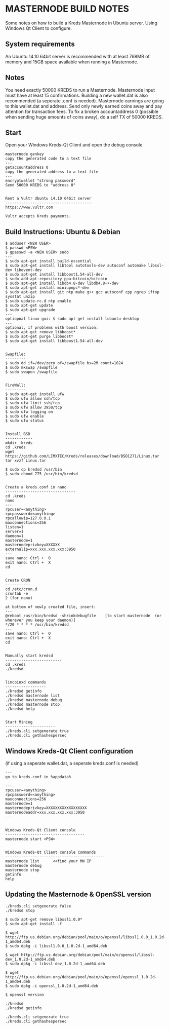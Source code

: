 MASTERNODE BUILD NOTES
======================
Some notes on how to build a Kreds Masternode in Ubuntu server. Using Windows Qt Client to configure.


System requirements
--------------------
An Ubuntu 14.10 64bit server is recommended with at least 768MB 
of memory and 15GB space available when running a Masternode.


Notes
-----
You need exactly 50000 KREDS to run a Masternode. Masternode input must have at least 15 confirmations.
Building a new wallet.dat is also recommended (a seperate .conf is needed). Masternode earnings are
going to this wallet.dat and address. Send only newly earned coins away and pay attention for transaction fees.
To fix a broken accountaddress 0 (possible when sending huge amounts of coins away), do a self TX of 50000 KREDS.


Start
-----
Open your Windows Kreds-Qt Client and open the debug console.

	masternode genkey
	copy the generated code to a text file
	---
	getaccountaddress 0
	copy the generated address to a text file
	---
	encryptwallet "strong password"
	Send 50000 KREDS to "address 0"
	
	
	Rent a Vultr Ubuntu 14.10 64bit server
	--------------------------------------
	https://www.vultr.com
	
	Vultr accepts Kreds payments.
	


Build Instructions: Ubuntu & Debian
-----------------------------------

	$ adduser <NEW USER>
	$ passwd <PSW>
	$ gpasswd -a <NEW USER> sudo
	---
	$ sudo apt-get install build-essential
	$ sudo apt-get install libtool autotools-dev autoconf automake libssl-dev libevent-dev
	$ sudo apt-get install libboost1.54-all-dev
	$ sudo add-apt-repository ppa:bitcoin/bitcoin
	$ sudo apt-get install libdb4.8-dev libdb4.8++-dev
	$ sudo apt-get install miniupnpc*-dev
	$ sudo apt-get install git ntp make g++ gcc autoconf cpp ngrep iftop sysstat unzip
	$ sudo update-rc.d ntp enable
	$ sudo apt-get update
	$ sudo apt-get upgrade
	---
	optiopnal linux gui: $ sudo apt-get install lubuntu-desktop
	---
	optional, if problems with boost version: 
	$ sudo apt-get remove libboost*
	$ sudo apt-get purge libboost*
	$ sudo apt-get install libboost1.54-all-dev


	Swapfile:
	---------
	$ sudo dd if=/dev/zero of=/swapfile bs=2M count=1024
	$ sudo mkswap /swapfile
	$ sudo swapon /swapfile

	
	FireWall:
	---------
	$ sudo apt-get install ufw
	$ sudo ufw allow ssh/tcp
	$ sudo ufw limit ssh/tcp
	$ sudo ufw allow 3950/tcp
	$ sudo ufw logging on
	$ sudo ufw enable
	$ sudo ufw status


	Install BSD
	------------
	mkdir .kreds
	cd .kreds
	wget https://github.com/LIMXTEC/Kreds/releases/download/BSD1271/Linux.tar
	tar xvzf Linux.tar
	
	$ sudo cp kredsd /usr/bin
	$ sudo chmod 775 /usr/bin/kredsd

	
	Create a kreds.conf in nano
	-------------------------------
	cd .kreds
	nano
	---
	rpcuser=<anything>
	rpcpassword=<anything>
	rpcallowip=127.0.0.1
	maxconnections=256
	listen=1
	server=1
	daemon=1
	masternode=1
	masternodeprivkey=XXXXXX
	externalip=xxx.xxx.xxx.xxx:3950
	---
	save nano: Ctrl +  O
	exit nano: Ctrl +  X
	cd


	Create CRON
	-----------
	cd /etc/cron.d
	crontab -e
	2 (for nano)
	
	at bottom of newly created file, insert:
	---
	@reboot /usr/bin/kredsd -shrinkdebugfile    [to start masternode  (or wherever you keep your daemon)]
	*/20 * * * * /usr/bin/kredsd
	---
	save nano: Ctrl +  O
	exit nano: Ctrl +  X
	cd
	
	
	Manually start kredsd
	-------------------------
	cd .kreds
	./kredsd	
	
	
	limcoinxd commands
	------------------
	./kredsd getinfo
	./kredsd masternode list
	./kredsd masternode debug
	./kredsd masternode stop
	./kredsd help
	
	
	Start Mining
	----------------------
	./kreds.cli setgenerate true
	./kreds.cli gethashespersec
	

Windows Kreds-Qt Client configuration 
-----------------------------------------
(if using a seperate wallet.dat, a seperate kreds.conf is needed)

	---
	go to kreds.conf in %appdata%
	
	---
	rpcuser=<anything>
	rpcpassword=<anything>
	maxconnections=256
	masternode=1
	masternodeprivkey=XXXXXXXXXXXXXXXXXX
	masternodeaddr=xxx.xxx.xxx.xxx:3950
	---

	
	Windows Kreds-Qt Client console
	-----------------------------------
	masternode start <PSW>

	
	Windows Kreds-Qt Client console commands
	--------------------------------------------
	masternode list    	 <<find your MN IP
	masternode debug
	masternode stop
	getinfo
	help

	
Updating the Masternode & OpenSSL version
-----------------------------------------

	./kreds.cli setgenerate false
	./kredsd stop

	$ sudo apt-get remove libssl1.0.0*
	$ sudo apt-get install -f

	$ wget http://ftp.us.debian.org/debian/pool/main/o/openssl/libssl1.0.0_1.0.2d-1_amd64.deb
	$ sudo dpkg -i libssl1.0.0_1.0.2d-1_amd64.deb

	$ wget http://ftp.us.debian.org/debian/pool/main/o/openssl/libssl-dev_1.0.2d-1_amd64.deb
	$ sudo dpkg -i libssl-dev_1.0.2d-1_amd64.deb

	$ wget http://ftp.us.debian.org/debian/pool/main/o/openssl/openssl_1.0.2d-1_amd64.deb
	$ sudo dpkg -i openssl_1.0.2d-1_amd64.deb

	$ openssl version
	
	./kredsd
	./kredsd getinfo
	
	./kreds.cli setgenerate true
	./kreds.cli gethashespersec
